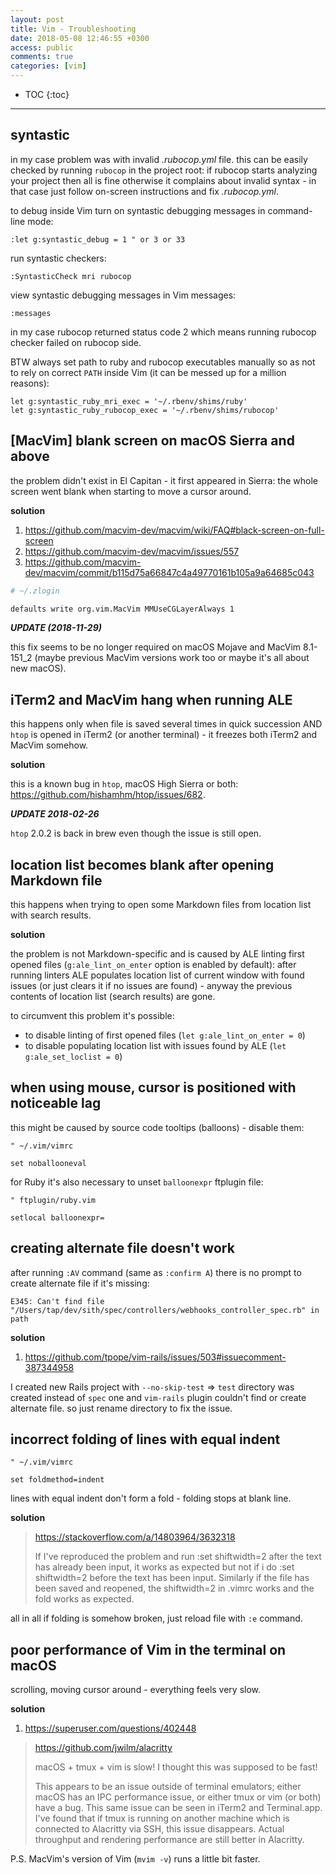 ```yaml
---
layout: post
title: Vim - Troubleshooting
date: 2018-05-08 12:46:55 +0300
access: public
comments: true
categories: [vim]
---
```


<!-- more -->

* TOC
{:toc}
<hr>

syntastic
---------

in my case problem was with invalid _.rubocop.yml_ file. this can be easily
checked by running `rubocop` in the project root: if rubocop starts analyzing
your project then all is fine otherwise it complains about invalid syntax -
in that case just follow on-screen instructions and fix _.rubocop.yml_.

to debug inside Vim turn on syntastic debugging messages in command-line mode:

```vim
:let g:syntastic_debug = 1 " or 3 or 33
```

run syntastic checkers:

```vim
:SyntasticCheck mri rubocop
```

view syntastic debugging messages in Vim messages:

```vim
:messages
```

in my case rubocop returned status code 2 which means running rubocop checker
failed on rubocop side.

BTW always set path to ruby and rubocop executables manually so as not to
rely on correct `PATH` inside Vim (it can be messed up for a million reasons):

```vim
let g:syntastic_ruby_mri_exec = '~/.rbenv/shims/ruby'
let g:syntastic_ruby_rubocop_exec = '~/.rbenv/shims/rubocop'
```

[MacVim] blank screen on macOS Sierra and above
-----------------------------------------------

the problem didn't exist in El Capitan - it first appeared in Sierra:
the whole screen went blank when starting to move a cursor around.

**solution**

1. <https://github.com/macvim-dev/macvim/wiki/FAQ#black-screen-on-full-screen>
2. <https://github.com/macvim-dev/macvim/issues/557>
3. <https://github.com/macvim-dev/macvim/commit/b115d75a66847c4a49770161b105a9a64685c043>

```zsh
# ~/.zlogin

defaults write org.vim.MacVim MMUseCGLayerAlways 1
```

***UPDATE (2018-11-29)***

this fix seems to be no longer required on macOS Mojave and MacVim 8.1-151_2
(maybe previous MacVim versions work too or maybe it's all about new macOS).

iTerm2 and MacVim hang when running ALE
---------------------------------------

this happens only when file is saved several times in quick succession
AND `htop` is opened in iTerm2 (or another terminal) - it freezes both
iTerm2 and MacVim somehow.

**solution**

this is a known bug in `htop`, macOS High Sierra or both:
<https://github.com/hishamhm/htop/issues/682>.

***UPDATE 2018-02-26***

`htop` 2.0.2 is back in brew even though the issue is still open.

location list becomes blank after opening Markdown file
-------------------------------------------------------

this happens when trying to open some Markdown files from location
list with search results.

**solution**

the problem is not Markdown-specific and is caused by ALE linting first
opened files (`g:ale_lint_on_enter` option is enabled by default): after
running linters ALE populates location list of current window with found
issues (or just clears it if no issues are found) - anyway the previous
contents of location list (search results) are gone.

to circumvent this problem it's possible:

- to disable linting of first opened files
  (`let g:ale_lint_on_enter = 0`)
- to disable populating location list with issues found by ALE
  (`let g:ale_set_loclist = 0`)

when using mouse, cursor is positioned with noticeable lag
----------------------------------------------------------

this might be caused by source code tooltips (balloons) - disable them:

```vim
" ~/.vim/vimrc

set noballooneval
```

for Ruby it's also necessary to unset `balloonexpr` ftplugin file:

```vim
" ftplugin/ruby.vim

setlocal balloonexpr=
```

creating alternate file doesn't work
------------------------------------

after running `:AV` command (same as `:confirm A`) there is no prompt
to create alternate file if it's missing:

```
E345: Can't find file "/Users/tap/dev/sith/spec/controllers/webhooks_controller_spec.rb" in path
```

**solution**

1. <https://github.com/tpope/vim-rails/issues/503#issuecomment-387344958>

I created new Rails project with `--no-skip-test` => `test` directory
was created instead of `spec` one and `vim-rails` plugin couldn't find
or create alternate file. so just rename directory to fix the issue.

incorrect folding of lines with equal indent
--------------------------------------------

```vim
" ~/.vim/vimrc

set foldmethod=indent
```

lines with equal indent don't form a fold - folding stops at blank line.

**solution**

> <https://stackoverflow.com/a/14803964/3632318>
>
> If I've reproduced the problem and run :set shiftwidth=2 after the text has
> already been input, it works as expected but not if i do :set shiftwidth=2
> before the text has been input. Similarly if the file has been saved and
> reopened, the shiftwidth=2 in .vimrc works and the fold works as expected.

all in all if folding is somehow broken, just reload file with `:e` command.

poor performance of Vim in the terminal on macOS
------------------------------------------------

scrolling, moving cursor around - everything feels very slow.

**solution**

1. <https://superuser.com/questions/402448>

> <https://github.com/jwilm/alacritty>
>
> macOS + tmux + vim is slow! I thought this was supposed to be fast!
>
> This appears to be an issue outside of terminal emulators; either macOS
> has an IPC performance issue, or either tmux or vim (or both) have a bug.
> This same issue can be seen in iTerm2 and Terminal.app. I've found that
> if tmux is running on another machine which is connected to Alacritty via
> SSH, this issue disappears. Actual throughput and rendering performance
> are still better in Alacritty.

P.S. MacVim's version of Vim (`mvim -v`) runs a little bit faster.
